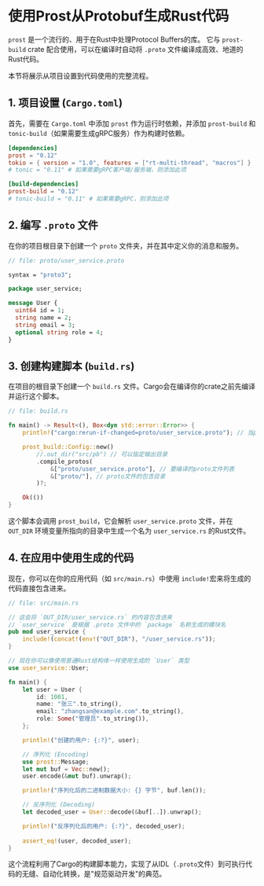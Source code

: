 # 使用Prost从Protobuf生成Rust代码

`prost` 是一个流行的、用于在Rust中处理Protocol Buffers的库。
它与 `prost-build` crate 配合使用，可以在编译时自动将 `.proto` 文件编译成高效、地道的Rust代码。

本节将展示从项目设置到代码使用的完整流程。

## 1. 项目设置 (`Cargo.toml`)

首先，需要在 `Cargo.toml` 中添加 `prost` 作为运行时依赖，并添加 `prost-build` 和 `tonic-build`（如果需要生成gRPC服务）作为构建时依赖。

```toml
[dependencies]
prost = "0.12"
tokio = { version = "1.0", features = ["rt-multi-thread", "macros"] }
# tonic = "0.11" # 如果需要gRPC客户端/服务端，则添加此项

[build-dependencies]
prost-build = "0.12"
# tonic-build = "0.11" # 如果需要gRPC，则添加此项
```

## 2. 编写 `.proto` 文件

在你的项目根目录下创建一个 `proto` 文件夹，并在其中定义你的消息和服务。

```protobuf
// file: proto/user_service.proto

syntax = "proto3";

package user_service;

message User {
  uint64 id = 1;
  string name = 2;
  string email = 3;
  optional string role = 4;
}
```

## 3. 创建构建脚本 (`build.rs`)

在项目的根目录下创建一个 `build.rs` 文件。Cargo会在编译你的crate之前先编译并运行这个脚本。

```rust
// file: build.rs

fn main() -> Result<(), Box<dyn std::error::Error>> {
    println!("cargo:rerun-if-changed=proto/user_service.proto"); // 当proto文件改变时，重新运行构建脚本

    prost_build::Config::new()
        //.out_dir("src/pb") // 可以指定输出目录
        .compile_protos(
            &["proto/user_service.proto"], // 要编译的proto文件列表
            &["proto/"], // proto文件的包含目录
        )?;

    Ok(())
}
```

这个脚本会调用 `prost_build`，它会解析 `user_service.proto` 文件，并在 `OUT_DIR` 环境变量所指向的目录中生成一个名为 `user_service.rs` 的Rust文件。

## 4. 在应用中使用生成的代码

现在，你可以在你的应用代码（如 `src/main.rs`）中使用 `include!`宏来将生成的代码直接包含进来。

```rust
// file: src/main.rs

// 这会将 `OUT_DIR/user_service.rs` 的内容包含进来
// `user_service` 是根据 .proto 文件中的 `package` 名称生成的模块名
pub mod user_service {
    include!(concat!(env!("OUT_DIR"), "/user_service.rs"));
}

// 现在你可以像使用普通Rust结构体一样使用生成的 `User` 类型
use user_service::User;

fn main() {
    let user = User {
        id: 1001,
        name: "张三".to_string(),
        email: "zhangsan@example.com".to_string(),
        role: Some("管理员".to_string()),
    };

    println!("创建的用户: {:?}", user);

    // 序列化 (Encoding)
    use prost::Message;
    let mut buf = Vec::new();
    user.encode(&mut buf).unwrap();

    println!("序列化后的二进制数据大小: {} 字节", buf.len());

    // 反序列化 (Decoding)
    let decoded_user = User::decode(&buf[..]).unwrap();

    println!("反序列化后的用户: {:?}", decoded_user);
    
    assert_eq!(user, decoded_user);
}
```

这个流程利用了Cargo的构建脚本能力，实现了从IDL（`.proto`文件）到可执行代码的无缝、自动化转换，是"规范驱动开发"的典范。
